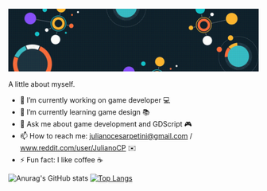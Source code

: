 ![alt text][logo]

[logo]: https://github.com/JulianoCP/JulianoCP/blob/main/hello.gif

A little about myself.

- 🔭 I’m currently working on game developer 💻
- 🌱 I’m currently learning game design 📚
- 💬 Ask me about game development and GDScript 🎮
- 📫 How to reach me: julianocesarpetini@gmail.com / www.reddit.com/user/JulianoCP ✉️
- ⚡ Fun fact: I like coffee ☕

![Anurag's GitHub stats](https://github-readme-stats.vercel.app/api?username=anuraghazra&show_icons=true&theme=radical)     [![Top Langs](https://github-readme-stats.vercel.app/api/top-langs/?username=anuraghazra&layout=compact&theme=radical)](https://github.com/anuraghazra/github-readme-stats)
